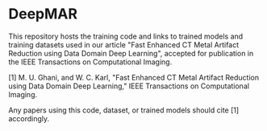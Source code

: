 # DeepMAR
This repository hosts the training code and links to trained models and training datasets used in our article "Fast Enhanced CT Metal Artifact Reduction using Data Domain Deep Learning", accepted for publication in the IEEE Transactions on Computational Imaging.

[1] M. U. Ghani, and W. C. Karl, "Fast Enhanced CT Metal Artifact Reduction using Data Domain Deep Learning," IEEE Transactions on Computational Imaging.

Any papers using this code, dataset, or trained models should cite [1] accordingly.
